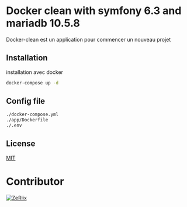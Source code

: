 # Docker clean with symfony 6.3 and mariadb 10.5.8

Docker-clean est un application pour commencer un nouveau projet

## Installation

installation avec docker

```bash
docker-compose up -d
```

## Config file

```bash
./docker-compose.yml
./app/Dockerfile
./.env

```

## License
[MIT](https://choosealicense.com/licenses/mit/)

# Contributor

[![ZeRiix](https://avatars.githubusercontent.com/u/70342449?v=4=50x)](https://github.com/ZeRiix/)
